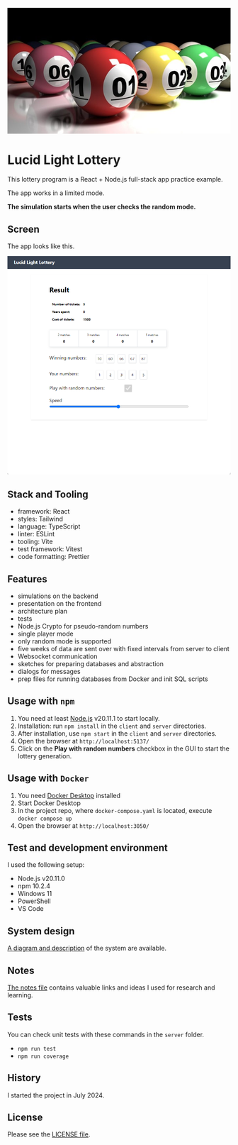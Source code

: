 ![Balls](docs/balls-6005924_640.jpg "Lottery Balls")

# Lucid Light Lottery

This lottery program is a React + Node.js full-stack app practice example.

The app works in a limited mode.

**The simulation starts when the user checks the random mode.**

## Screen

The app looks like this.

![Main screen](docs/screen.png "Main screen")

## Stack and Tooling

- framework: React
- styles: Tailwind
- language: TypeScript
- linter: ESLint
- tooling: Vite
- test framework: Vitest
- code formatting: Prettier

## Features

- simulations on the backend
- presentation on the frontend
- architecture plan
- tests
- Node.js Crypto for pseudo-random numbers
- single player mode
- only random mode is supported
- five weeks of data are sent over with fixed intervals from server to client
- Websocket communication
- sketches for preparing databases and abstraction
- dialogs for messages
- prep files for running databases from Docker and init SQL scripts

## Usage with `npm`

1. You need at least [Node.js](https://nodejs.org/en) v20.11.1 to start locally.
1. Installation: run `npm install` in the `client` and `server` directories.
1. After installation, use `npm start` in the `client` and `server` directories.
1. Open the browser at `http://localhost:5137/`
1. Click on the **Play with random numbers** checkbox in the GUI to start the lottery generation.

## Usage with `Docker`

1. You need [Docker Desktop](https://www.docker.com/products/docker-desktop/) installed
1. Start Docker Desktop
1. In the project repo, where `docker-compose.yaml` is located, execute `docker compose up`
1. Open the browser at `http://localhost:3050/`

## Test and development environment

I used the following setup:

- Node.js v20.11.0
- npm 10.2.4
- Windows 11
- PowerShell
- VS Code

## System design

[A diagram and description](system-design.md) of the system are available.

## Notes

[The notes file](notes.md) contains valuable links and ideas I used for research and learning.

## Tests

You can check unit tests with these commands in the `server` folder.

- `npm run test`
- `npm run coverage`

## History

I started the project in July 2024.

## License

Please see the [LICENSE file](LICENSE).
